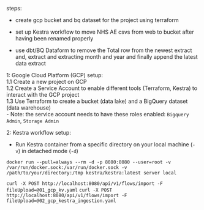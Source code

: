 steps:

- create gcp bucket and bq dataset for the project using terraform

- set up Kestra workflow to move NHS AE csvs from web to bucket after having been renamed properly

- use dbt/BQ Dataform to remove the Total row from the newest extract and, extract and extracting month and year and finally append the latest data extract

1: Google Cloud Platform (GCP) setup:  
1.1 Create a new project on GCP  
1.2 Create a Service Account to enable different tools (Terraform, Kestra) to interact with the GCP project  
1.3 Use Terraform to create a bucket (data lake) and a BigQuery dataset (data warehouse)    
    - Note: the service account needs to have these roles enabled: `Bigquery Admin`, `Storage Admin`  

2: Kestra workflow setup:  

- Run Kestra container from a specific directory on your local machine (`-v`) in detached mode (`-d`)

`docker run --pull=always --rm -d -p 8080:8080 --user=root -v /var/run/docker.sock:/var/run/docker.sock -v /path/to/your/directory:/tmp kestra/kestra:latest server local`

`curl -X POST http://localhost:8080/api/v1/flows/import -F fileUpload=@01_gcp_kv.yaml`
`curl -X POST http://localhost:8080/api/v1/flows/import -F fileUpload=@02_gcp_kestra_ingestion.yaml`
